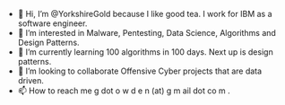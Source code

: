 - 👋 Hi, I’m @YorkshireGold because I like good tea. I work for IBM as a software engineer.
- 👀 I’m interested in Malware, Pentesting, Data Science, Algorithms and Design Patterns.
- 🌱 I’m currently learning 100 algorithms in 100 days. Next up is design patterns.
- 💞️ I’m looking to collaborate Offensive Cyber projects that are data driven.
- 📫 How to reach me g dot o w d e n (at) g m ail dot co m .

<!---
YorkshireGold/YorkshireGold is a ✨ special ✨ repository because its `README.md` (this file) appears on your GitHub profile.
You can click the Preview link to take a look at your changes.
--->
